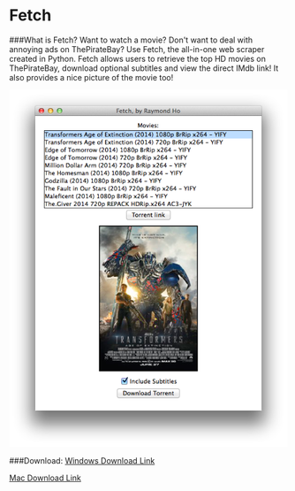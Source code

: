 Fetch
=================

###What is Fetch?
Want to watch a movie? Don't want to deal with annoying ads on ThePirateBay?
Use Fetch, the all-in-one web scraper created in Python. Fetch allows users to retrieve the top HD movies on ThePirateBay, download optional subtitles and view the direct IMdb link! It also provides a nice picture of the movie too!

![Image here.](/src-progress/fetch1.1.png)

###Download:
[Windows Download Link](https://github.com/raymonstah/Fetch/releases/download/1.2/fetch_windows.zip)

[Mac Download Link](https://github.com/raymonstah/Fetch/releases/download/1.2/fetch_mac.zip)
